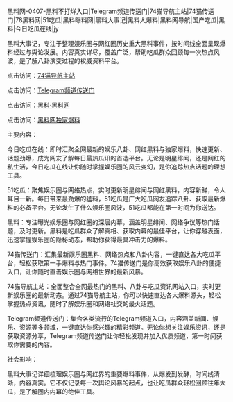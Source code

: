 #
黑料网-0407-黑料不打烊入口|Telegram频道传送门|74猫导航主站|74猫传送门|78黑料网|51吃瓜|黑料曝料网|黑料大事记|黑料大爆料|黑料网导航|国产吃瓜|黑料|今日吃瓜在线|jy

黑料大事记，专注于整理娱乐圈与网红圈历史重大黑料事件，按时间线全面呈现爆料经过与舆论发展。内容真实详尽，覆盖广泛，帮助吃瓜群众回顾每一次热点风波，是了解八卦演变过程的权威资料平台。


点击访问：<a href="https://74mao.com/">74猫导航主站</a>

点击访问：<a href="https://74mao.com/">Telegram频道传送门</a>

点击访问：<a href="https://gdas.pages.dev/">黑料·黑料网</a>

点击访问：<a href="https://sdfsh.pages.dev/">黑料网独家爆料</a>


主要内容：

今日吃瓜在线：即时汇聚全网最新的娱乐八卦、网红黑料与独家爆料，快速更新、话题劲爆，成为网友了解每日最热瓜讯的首选平台。无论是明星绯闻，还是网红的私生活，今日吃瓜在线让你随时掌握娱乐圈的风云变幻，是你追踪热点话题的理想工具。

51吃瓜：聚焦娱乐圈与网络热点，实时更新明星绯闻与网红黑料，内容新鲜，令人耳目一新。每日带来最劲爆的猛料，51吃瓜是广大吃瓜网友追踪八卦、获取最新爆料的必备平台。无论发生了什么娱乐圈风波，51吃瓜都能在第一时间为你送达。

黑料：专注曝光娱乐圈与网红圈的深层内幕，涵盖明星绯闻、网络争议等热门话题，及时更新。黑料是吃瓜群众了解真相、获取内幕的最佳平台，让你穿越表面，迅速掌握娱乐圈的隐秘动态，帮助你获得最具冲击力的爆料。

74猫传送门：汇集最新娱乐圈黑料、网络热点和八卦内容，一键直达各大吃瓜平台，轻松获取第一手爆料与热门事件。74猫传送门是你高效获取娱乐八卦的便捷入口，让你随时直击娱乐圈与网络世界的最新风暴。

74猫导航主站：全面整合全网最热门的黑料、八卦与吃瓜资讯网站入口，实时更新娱乐圈的最新动态。通过74猫导航主站，你可以快速直达各大爆料源头，轻松掌握热点资讯，随时了解娱乐圈和网络社交的最火话题。

Telegram频道传送门：集合各类流行的Telegram频道入口，内容涵盖新闻、娱乐、资源等多领域，一键直达你感兴趣的精彩频道。无论你想关注娱乐资讯，还是获取资源分享，Telegram频道传送门让你轻松发现并加入优质频道，第一时间获取你需要的内容。

社会影响：

黑料大事记详细梳理娱乐圈与网红界的重要爆料事件，从爆发到发酵，时间线清晰，内容真实。它不仅记录每一次舆论风暴的起点，也让吃瓜群众轻松回顾往年大瓜，是了解圈内内幕的绝佳工具。

<span style="display:none;">[Canonical link](https://github.com/Khongduoc69/9815 ）</span>
